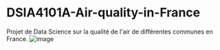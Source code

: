 # DSIA4101A-Air-quality-in-France
Projet de Data Science sur la qualité de l'air de différentes communes en France. 
![image](https://github.com/user-attachments/assets/124f8d25-d801-4638-8fef-a3092c25a622)

